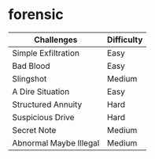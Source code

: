 # forensic

| Challenges             | Difficulty |
|------------------------|------------|
| Simple Exfiltration    | Easy       |
| Bad Blood              | Easy       |
| Slingshot              | Medium     |
| A Dire Situation       | Easy       |
| Structured Annuity     | Hard       |
| Suspicious Drive       | Hard       |
| Secret Note            | Medium     |
| Abnormal Maybe Illegal | Medium     |


